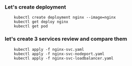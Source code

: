 ### Let's create deployment
```
    kubectl create deployment nginx --image=nginx
    kubectl get deploy nginx
    kubectl get pod
```

### let's create 3 services review and compare them
```
    kubectl apply -f nginx-svc.yaml
    kubectl apply -f nginx-svc-nodeport.yaml
    kubectl apply -f nginx-svc-loadbalancer.yaml
```